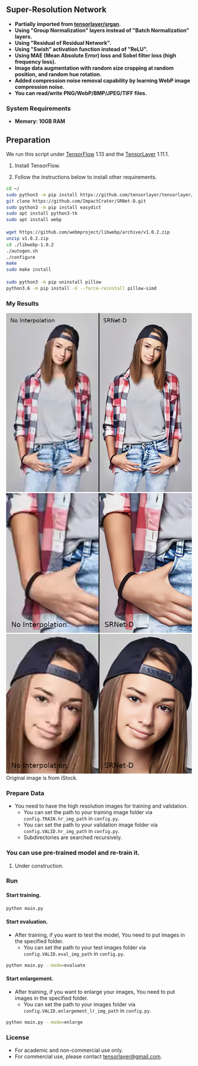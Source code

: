 ## Super-Resolution Network

- **Partially imported from [tensorlayer/srgan](https://github.com/tensorlayer/srgan).**
- **Using "Group Normalization" layers instead of "Batch Normalization" layers.**
- **Using "Residual of Residual Network".**
- **Using "Swish" activation function instead of "ReLU".**
- **Using MAE (Mean Absolute Error) loss and Sobel filter loss (high frequency loss).**
- **Image data augmentation with random size cropping at random position, and random hue rotation.**
- **Added compression noise removal capability by learning WebP image compression noise.**
- **You can read/write PNG/WebP/BMP/JPEG/TIFF files.**

### System Requirements
- **Memory: 10GB RAM**

## Preparation

We run this script under [TensorFlow](https://www.tensorflow.org) 1.13 and the [TensorLayer](https://github.com/tensorlayer/tensorlayer) 1.11.1.

1. Install TensorFlow.

1. Follow the instructions below to install other requirements.
```bash
cd ~/
sudo python3 -m pip install https://github.com/tensorlayer/tensorlayer/archive/1.11.1.zip
git clone https://github.com/ImpactCrater/SRNet-D.git
sudo python3 -m pip install easydict
sudo apt install python3-tk
sudo apt install webp

wget https://github.com/webmproject/libwebp/archive/v1.0.2.zip
unzip v1.0.2.zip
cd ./libwebp-1.0.2
./autogen.sh
./configure
make
sudo make install

sudo python3 -m pip uninstall pillow
python3.6 -m pip install -U --force-reinstall pillow-simd
```

### My Results

<div align="center">
	<img src="img/SRNet-D_Comparison_1_label_1.png"/>
</div>
</a>

<div align="center">
	<img src="img/SRNet-D_Comparison_2_label_1.png"/>
</div>
</a>

<div align="center">
	<img src="img/SRNet-D_Comparison_3_label_1.png"/>
</div>
</a>
Original image is from iStock.

### Prepare Data

 - You need to have the high resolution images for training and validation.
   -  You can set the path to your training image folder via `config.TRAIN.hr_img_path` in `config.py`.
   -  You can set the path to your validation image folder via `config.VALID.hr_img_path` in `config.py`.
   -  Subdirectories are searched recursively.

### You can use pre-trained model and re-train it.
 1. Under construction.

### Run

#### Start training.

```bash
python main.py
```

#### Start evaluation.
 - After training, if you want to test the model, You need to put images in the specified folder.
   -  You can set the path to your test images folder via `config.VALID.eval_img_path` in `config.py`.
  

```bash
python main.py --mode=evaluate 
```

#### Start enlargement.
 - After training, if you want to enlarge your images, You need to put images in the specified folder.
   -  You can set the path to your images folder via `config.VALID.enlargement_lr_img_path` in `config.py`.
  

```bash
python main.py --mode=enlarge 
```

### License

- For academic and non-commercial use only.
- For commercial use, please contact tensorlayer@gmail.com.
